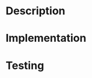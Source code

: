 <!-- 

Link to Github issue using closing verbs

-->

# Description

<!-- 
Briefly describe what this PR implements.
-->

# Implementation

<!--

Describe the approach taken to implement the solution. Should contain one or all of the following:

1. Technical details
2. Screenshots
3. Videos

-->

# Testing

<!--

Explain how this can be tested by reviewers. Should contain technical details for confirming the change is correct during Dev Review.w.

-->

